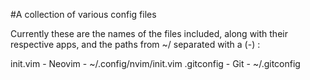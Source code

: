 #A collection of various config files

Currently these are the names of the files included, 
along with their respective apps,
and the paths from ~/ 
separated with a (-)   :

init.vim     -   Neovim   -   ~/.config/nvim/init.vim
.gitconfig   -   Git      -   ~/.gitconfig
